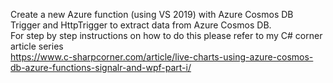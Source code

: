 Create a new Azure function (using VS 2019) with Azure Cosmos DB Trigger and HttpTrigger to extract data from Azure Cosmos DB. \
For step by step instructions on how to do this please refer to my C# corner article series \
https://www.c-sharpcorner.com/article/live-charts-using-azure-cosmos-db-azure-functions-signalr-and-wpf-part-i/
